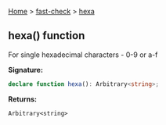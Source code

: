 [Home](/) &gt; [fast-check](../fast-check.md) &gt; [hexa](hexa_1.md)

## hexa() function

For single hexadecimal characters - 0-9 or a-f

<b>Signature:</b>

```typescript
declare function hexa(): Arbitrary<string>;
```
<b>Returns:</b>

`Arbitrary<string>`

